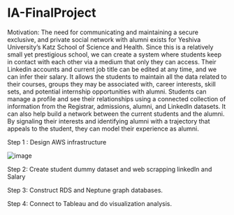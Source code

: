 # IA-FinalProject

Motivation:
The need for communicating and maintaining a secure exclusive, and private social network with alumni exists for Yeshiva University’s Katz School of Science and Health. Since this is a relatively small yet prestigious school, we can create a system where students keep in contact with each other via a medium that only they can access. Their Linkedin accounts and current job title can be edited at any time, and we can infer their salary. It allows the students to maintain all the data related to their courses, groups they may be associated with, career interests, skill sets, and potential internship opportunities with alumni. Students can manage a profile and see their relationships using a connected collection of information from the Registrar, admissions, alumni, and LinkedIn datasets. It can also help build a network between the current students and the alumni. By signaling their interests and identifying alumni with a trajectory that appeals to the student, they can model their experience as alumni. 

Step 1 : Design AWS infrastructure

![image](https://github.com/sczhou0705/IA-FinalProject-YUconnect/blob/main/image/diagram_updated.png)

Step 2: Create student dummy dataset and web scrapping linkedIn and Salary

Step 3: Construct RDS and Neptune graph databases.

Step 4: Connect to Tableau and do visualization analysis.




